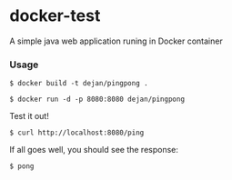 docker-test
===========

A simple java web application runing in Docker container

### Usage

```console
$ docker build -t dejan/pingpong .

$ docker run -d -p 8080:8080 dejan/pingpong
```

Test it out!
```console
$ curl http://localhost:8080/ping
```

If all goes well, you should see the response:
```console
$ pong
```

